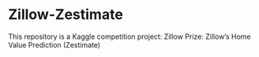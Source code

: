 # Zillow-Zestimate
This repository is a Kaggle competition project: Zillow Prize: Zillow’s Home Value Prediction (Zestimate)
